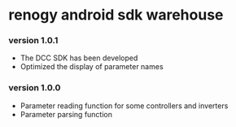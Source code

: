 # renogy android sdk warehouse

### version 1.0.1 
* The DCC SDK has been developed
* Optimized the display of parameter names

### version 1.0.0 
* Parameter reading function for some controllers and inverters
* Parameter parsing function
    






